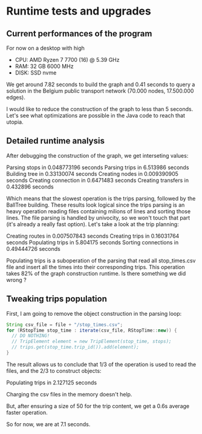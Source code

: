 # Runtime tests and upgrades

## Current performances of the program

For now on a desktop with high 
- CPU: AMD Ryzen 7 7700 (16) @ 5.39 GHz
- RAM: 32 GB 6000 MHz
- DISK: SSD nvme

We get around 7.82 seconds to build the graph and 0.41 seconds to query a solution in the Belgium public transport network (70.000 nodes, 17.500.000 edges).

I would like to reduce the construction of the graph to less than 5 seconds. Let's see what optimizations are possible in the Java code to reach that utopia.

## Detailed runtime analysis

After debugging the construction of the graph, we get interseting values:

  Parsing stops in 0.048773196 seconds
  Parsing trips in 6.513986 seconds
  Building tree in 0.33130074 seconds
  Creating nodes in 0.009390905 seconds
  Creating connection in 0.6471483 seconds
  Creating transfers in 0.432896 seconds

Which means that the slowest operation is the trips parsing, followed by the BallTree building. These results look logical since the trips parsing is an heavy operation reading files containing milions of lines and sorting those lines. The file parsing is handled by univocity, so we won't touch that part (it's already a really fast option). Let's take a look at the trip planning:

  Creating routes in 0.007507843 seconds
  Creating trips in 0.16031764 seconds
  Populating trips in 5.804175 seconds
  Sorting connections in 0.49444726 seconds

Populating trips is a suboperation of the parsing that read all stop_times.csv file and insert all the times into their corresponding trips. This operation takes 82% of the graph construction runtime. Is there something we did wrong ?

## Tweaking trips population

First, I am going to remove the object construction in the parsing loop:

```java
String csv_file = file + "/stop_times.csv";
for (RStopTime stop_time : iterate(csv_file, RStopTime::new)) {
  // DO NOTHING!
  // TripElement element = new TripElement(stop_time, stops);
  // trips.get(stop_time.trip_id()).add(element);
}
```
The result allows us to conclude that 1/3 of the operation is used to read the files, and the 2/3 to construct objects:

  Populating trips in 2.127125 seconds

Charging the csv files in the memory doesn't help.

But, after ensuring a size of 50 for the trip content, we get a 0.6s average faster operation.

So for now, we are at 7.1 seconds.

